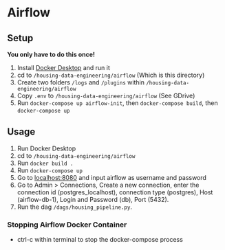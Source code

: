 # Airflow 

## Setup

**You only have to do this once!** 

1. Install [Docker Desktop](https://docs.docker.com/get-docker/) and run it 
2. cd to `/housing-data-engineering/airflow` (Which is this directory)
3. Create two folders `/logs` and `/plugins` within `/housing-data-engineering/airflow`
4. Copy `.env` to `/housing-data-engineering/airflow` (See GDrive) 
5. Run `docker-compose up airflow-init`, then `docker-compose build`, then `docker-compose up`

## Usage 
1. Run Docker Desktop
2. cd to `/housing-data-engineering/airflow` 
3. Run `docker build .`
4. Run `docker-compose up`
5. Go to [localhost:8080](http://localhost:8080) and input airflow as username and password 
6. Go to Admin > Connections, Create a new connection, enter the connection id (postgres_localhost), connection type (postgres), Host (airflow-db-1), Login and Password (db), Port (5432).
7. Run the dag `/dags/housing_pipeline.py`.

### Stopping Airflow Docker Container
- ctrl-c within terminal to stop the docker-compose process


